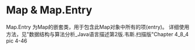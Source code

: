# Map & Map.Entry
Map.Entry 为Map的嵌套类，用于包含此Map对象中所有的项(entry)。
详细使用方法，见"数据结构与算法分析_Java语言描述第2版.韦斯.扫描版"Chapter 4_8_4 pic 4-46 